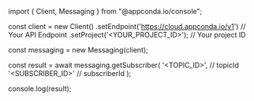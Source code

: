 import { Client, Messaging } from "@appconda.io/console";

const client = new Client()
    .setEndpoint('https://cloud.appconda.io/v1') // Your API Endpoint
    .setProject('<YOUR_PROJECT_ID>'); // Your project ID

const messaging = new Messaging(client);

const result = await messaging.getSubscriber(
    '<TOPIC_ID>', // topicId
    '<SUBSCRIBER_ID>' // subscriberId
);

console.log(result);

